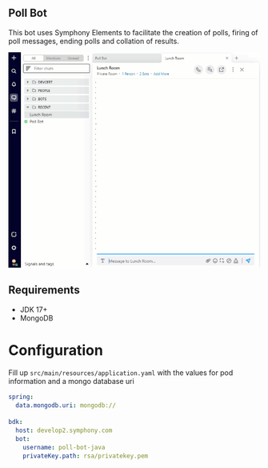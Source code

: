 ## Poll Bot
This bot uses Symphony Elements to facilitate the creation of polls, firing of poll messages, ending polls and collation of results. 

![](poll-bot.gif)

## Requirements
* JDK 17+
* MongoDB

# Configuration
Fill up `src/main/resources/application.yaml` with the values for pod information and a mongo database uri
```yaml
spring:
  data.mongodb.uri: mongodb://

bdk:
  host: develop2.symphony.com
  bot:
    username: poll-bot-java
    privateKey.path: rsa/privatekey.pem
```

